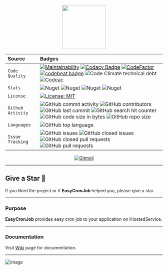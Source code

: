 <p align="center">
  <img src="https://user-images.githubusercontent.com/47147484/121789342-dcf22600-cbdd-11eb-8394-c7dca1a95f97.png" style="max-width:100%;" height="140" />
</p>

| Source     | Badges                |
| :------- | :------------------------- |
| `Code Quality` | [![Maintainability](https://api.codeclimate.com/v1/badges/c26a0d9995965bd4f390/maintainability)](https://codeclimate.com/github/furkandeveloper/EasyCronJob/maintainability) [![Codacy Badge](https://app.codacy.com/project/badge/Grade/d288dbfe7d784d8d85cf9af17adf2229)](https://www.codacy.com/gh/furkandeveloper/EasyCronJob/dashboard?utm_source=github.com&amp;utm_medium=referral&amp;utm_content=furkandeveloper/EasyCronJob&amp;utm_campaign=Badge_Grade) [![CodeFactor](https://www.codefactor.io/repository/github/furkandeveloper/easycronjob/badge)](https://www.codefactor.io/repository/github/furkandeveloper/easycronjob) [![codebeat badge](https://codebeat.co/badges/68cc9311-f613-46e7-a87d-c9ec0843cdfe)](https://codebeat.co/projects/github-com-furkandeveloper-easycronjob-master) ![Code Climate technical debt](https://img.shields.io/codeclimate/tech-debt/furkandeveloper/EasyCronJob) [![Codeac](https://static.codeac.io/badges/2-374412902.svg "Codeac")](https://app.codeac.io/github/furkandeveloper/EasyCronJob) |
| `Stats` | ![Nuget](https://img.shields.io/nuget/dt/EasyCronJob.Core?label=EasyCronJob.Core%20Downloads) ![Nuget](https://img.shields.io/nuget/v/EasyCronJob.Core?label=EasyCronJob.Core) ![Nuget](https://img.shields.io/nuget/dt/EasyCronJob.Abstractions?label=EasyCronJob.Abstractions%20Downloads) ![Nuget](https://img.shields.io/nuget/v/EasyCronJob.Abstractions?label=EasyCronJob.Abstractions) |
| `License` | [![License: MIT](https://img.shields.io/badge/License-MIT-yellow.svg)](https://opensource.org/licenses/MIT)|
| `Github Activity` | ![GitHub commit activity](https://img.shields.io/github/commit-activity/y/furkandeveloper/EasyCronJob) ![GitHub contributors](https://img.shields.io/github/contributors/furkandeveloper/EasyCronJob) ![GitHub last commit](https://img.shields.io/github/last-commit/furkandeveloper/EasyCronJob) ![GitHub search hit counter](https://img.shields.io/github/search/furkandeveloper/EasyCronJob/EasyCronJob) ![GitHub code size in bytes](https://img.shields.io/github/languages/code-size/furkandeveloper/EasyCronJob) ![GitHub repo size](https://img.shields.io/github/repo-size/furkandeveloper/EasyCronJob)|
| `Languages` | ![GitHub top language](https://img.shields.io/github/languages/top/furkandeveloper/EasyCronJob) |
| `Issue Tracking` | ![GitHub issues](https://img.shields.io/github/issues/furkandeveloper/EasyCronJob) ![GitHub closed issues](https://img.shields.io/github/issues-closed/furkandeveloper/EasyCronJob) ![GitHub closed pull requests](https://img.shields.io/github/issues-pr-closed/furkandeveloper/EasyCronJob) ![GitHub pull requests](https://img.shields.io/github/issues-pr/furkandeveloper/EasyCronJob) |

<p align="center">
  <a href="https://gitmoji.carloscuesta.me">
    <img src="https://img.shields.io/badge/gitmoji-%20😜%20😍-FFDD67.svg?style=flat-square" alt="Gitmoji">
  </a> 
</p>

***

## Give a Star 🌟
If you liked the project or if **EasyCronJob** helped you, please give a star.

***


### Purpose
**EasyCronJob** provides easy cron job to your application on IHostedService.

***

### Documentation
Visit [Wiki](https://github.com/furkandeveloper/EasyCronJob/wiki) page for documentation.

***

![image](https://user-images.githubusercontent.com/47147484/121820542-17ba9380-cc9c-11eb-9961-f8a882aa7607.png)


